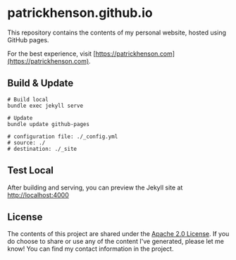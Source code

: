 # patrickhenson.github.io

This repository contains the contents of my personal website, hosted using GitHub pages.

For the best experience, visit [https://patrickhenson.com](https://patrickhenson.com).

## Build & Update

```
# Build local
bundle exec jekyll serve

# Update
bundle update github-pages

# configuration file: ./_config.yml
# source: ./
# destination: ./_site

```

## Test Local

After building and serving, you can preview the Jekyll site at [http://localhost:4000](http://localhost:4000)

## License

The contents of this project are shared under the [Apache 2.0 License](https://opensource.org/licenses/Apache-2.0).  If you do choose to share or use any of the content I've generated, please let me know!  You can find my contact information in the project.

